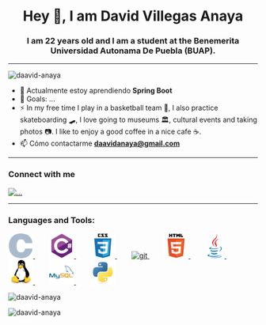 <h1 align="center">Hey 👋, I am David Villegas Anaya</h1>

<h3 align="center">I am 22 years old and I am a student at the Benemerita Universidad Autonama De Puebla (BUAP).</h3>

<hr>
<p align="left"> <img src="https://komarev.com/ghpvc/?username=daavid-anaya&label=Profile%20views&color=0e75b6&style=flat" alt="daavid-anaya" /> </p>


- 🌱 Actualmente estoy aprendiendo **Spring Boot**
- 🎯 Goals: ...
- ⚡ In my free time I play in a basketball team 🏀, I also practice skateboarding 🛹, I love going to museums 🏛, cultural events and taking photos 📷. I like to enjoy a good coffee in a nice cafe ☕.
- 📫 Cómo contactarme **daavidanaya@gmail.com**

<hr>
<h3 align="left">Connect with me</h3>
<p align="left">
 <a href="https://instagram.com/..." target="blank"><img align="center" src="https://raw.githubusercontent.com/rahuldkjain/github-profile-readme-generator/master/src/images/icons/Social/instagram.svg" alt="..." height="30" width="40" /></a>
</p>

<hr>
<h3 align="left">Languages and Tools:</h3>
<p align="left">
  <a href="https://www.cprogramming.com/" target="_blank" rel="noreferrer"> 
    <img src="https://raw.githubusercontent.com/devicons/devicon/master/icons/c/c-original.svg" alt="c" width="50" height="50"/>
  </a>
  <img width="25" />
  <a href="https://www.w3schools.com/cpp/" target="_blank" rel="noreferrer">
    <img src="https://raw.githubusercontent.com/devicons/devicon/master/icons/csharp/csharp-original.svg" alt="csharp" width="50" height="50"/>
  </a>
  <img width="25" />
  <a href="https://www.w3schools.com/css/" target="_blank" rel="noreferrer">
    <img src="https://raw.githubusercontent.com/devicons/devicon/master/icons/css3/css3-original-wordmark.svg" alt="css3" width="50" height="50"/>
  </a>
  <img width="25" />
  <a href="https://git-scm.com/" destino="_blank" rel="noreferrer">
    <img src="https://www.vectorlogo.zone/logos/git-scm/git-scm-icon.svg" alt="git" width="50" height="50"/>
  </a>
  <img width="25" />
  <a href="https://www.w3.org/html/" destino="_blank" rel="noreferrer">
    <img src="https://raw.githubusercontent.com/devicons/devicon/master/icons/html5/html5-original-wordmark.svg" alt="html5" width="50" height="50"/>
  </a>
  <img width="25" />
  <a href="https://www.java.com" target="_blank" rel="noreferrer">
    <img src="https://raw.githubusercontent.com/devicons/devicon/master/icons/java/java-original.svg" alt="java" width="40" height="50"/>
  </a>
  <img width="25" />
  <a href="https://www.linux.org/" target="_blank" rel="noreferrer">
    <img src="https://raw.githubusercontent.com/devicons/devicon/master/icons/linux/linux-original.svg" alt="linux" width="50" height="50"/>
  </a>
  <img width="25" />
  <a href="https://www.mysql.com/" target="_blank" rel="noreferrer">
    <img src="https://raw.githubusercontent.com/devicons/devicon/master/icons/mysql/mysql-original-wordmark.svg" alt="mysql" width="50" height="50"/>
  </a>
  <img width="25" />
  <a href="https://www.python.org" target="_blank" rel="noreferrer">
    <img src="https://raw.githubusercontent.com/devicons/devicon/master/icons/python/python-original.svg" alt="python" width="50" height="50"/>
  </a>
</p>

<p><img align="izquierda" src="https://github-readme-stats.vercel.app/api/top-langs?username=daavid-anaya&show_icons=true&locale=es&layout=compact" alt="daavid-anaya" /></p>

<p> <img align="centro" src="https://github-readme-stats.vercel.app/api?username=daavid-anaya&show_icons=true&locale=es" alt="daavid-anaya" /></p>
